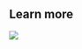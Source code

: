 ## Learn more

<a href="https://youtu.be/fmir_bUyygw" alt="Sourcegraph Cody: your AI coding assistant - Use Cases">
  <img src="https://storage.googleapis.com/sourcegraph-assets/cody-usecases-demo-thumb2-optim.jpg">
</a>
